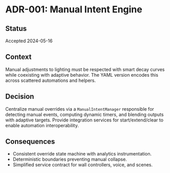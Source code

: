 # ADR-001: Manual Intent Engine

## Status
Accepted 2024-05-16

## Context
Manual adjustments to lighting must be respected with smart decay curves while coexisting with adaptive behavior. The YAML version encodes this across scattered automations and helpers.

## Decision
Centralize manual overrides via a `ManualIntentManager` responsible for detecting manual events, computing dynamic timers, and blending outputs with adaptive targets. Provide integration services for start/extend/clear to enable automation interoperability.

## Consequences
- Consistent override state machine with analytics instrumentation.
- Deterministic boundaries preventing manual collapse.
- Simplified service contract for wall controllers, voice, and scenes.
